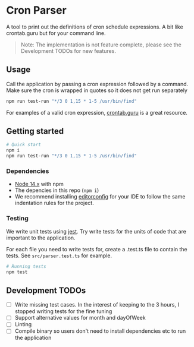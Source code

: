 # Cron Parser

A tool to print out the definitions of cron schedule expressions. A bit like crontab.guru but for your command line.

> Note: The implementation is not feature complete, please see the Development TODOs for new features.

## Usage

Call the application by passing a cron expression followed by a command. Make sure the cron is wrapped in quotes so it does not get run separately

```bash
npm run test-run "*/3 0 1,15 * 1-5 /usr/bin/find"
```

For examples of a valid cron expression, [crontab.guru](https://crontab.guru/) is a great resource.

## Getting started

```bash
# Quick start
npm i
npm run test-run "*/3 0 1,15 * 1-5 /usr/bin/find"
```

### Dependencies

* [Node 14.x](https://nodejs.org/en/) with npm
* The depencies in this repo (`npm i`)
* We recommend installing [editorconfig](https://editorconfig.org/) for your IDE to follow the same indentation rules for the project.

### Testing

We write unit tests using [jest](https://jestjs.io/). Try write tests for the units of code that are important to the application.

For each file you need to write tests for, create a .test.ts file to contain the tests. See `src/parser.test.ts` for example.

```bash
# Running tests
npm test
```

## Development TODOs

* [ ] Write missing test cases. In the interest of keeping to the 3 hours, I stopped writing tests for the fine tuning
* [ ] Support alternative values for month and dayOfWeek
* [ ] Linting
* [ ] Compile binary so users don't need to install dependencies etc to run the application
